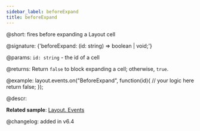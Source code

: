 ```yaml
---
sidebar_label: beforeExpand
title: beforeExpand
---          
```


@short: fires before expanding a Layout cell

@signature: {'beforeExpand: (id: string) => boolean | void;'}

@params:
`id: string` - the id of a cell

@returns:
Return `false` to block expanding a cell; otherwise, `true`.

@example:
layout.events.on("BeforeExpand", function(id){
	// your logic here
    return false;
});

@descr:

**Related sample**: [Layout. Events](https://snippet.dhtmlx.com/fyxw0map)

@changelog:
added in v6.4
